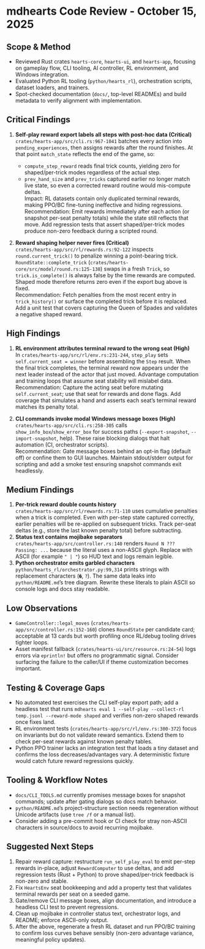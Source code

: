 # mdhearts Code Review - October 15, 2025

## Scope & Method
- Reviewed Rust crates `hearts-core`, `hearts-ui`, and `hearts-app`, focusing on gameplay flow, CLI tooling, AI controller, RL environment, and Windows integration.
- Evaluated Python RL tooling (`python/hearts_rl`), orchestration scripts, dataset loaders, and trainers.
- Spot-checked documentation (`docs/`, top-level READMEs) and build metadata to verify alignment with implementation.

## Critical Findings

1. **Self-play reward export labels all steps with post-hoc data (Critical)**  
   `crates/hearts-app/src/cli.rs:967-1041` batches every action into `pending_experiences`, then assigns rewards after the round finishes. At that point `match_state` reflects the end of the game, so:
   - `compute_step_reward` reads final trick counts, yielding zero for shaped/per-trick modes regardless of the actual step.
   - `prev_hand_size` and `prev_tricks` captured earlier no longer match live state, so even a corrected reward routine would mis-compute deltas.  
   Impact: RL datasets contain only duplicated terminal rewards, making PPO/BC fine-tuning ineffective and hiding regressions.  
   Recommendation: Emit rewards immediately after each action (or snapshot per-seat penalty totals) while the state still reflects that move. Add regression tests that assert shaped/per-trick modes produce non-zero feedback during a scripted round.

2. **Reward shaping helper never fires (Critical)**  
   `crates/hearts-app/src/rl/rewards.rs:92-122` inspects `round.current_trick()` to penalize winning a point-bearing trick. `RoundState::complete_trick` (`crates/hearts-core/src/model/round.rs:125-138`) swaps in a fresh `Trick`, so `trick.is_complete()` is always false by the time rewards are computed. Shaped mode therefore returns zero even if the export bug above is fixed.  
   Recommendation: Fetch penalties from the most recent entry in `trick_history()` or surface the completed trick before it is replaced. Add a unit test that covers capturing the Queen of Spades and validates a negative shaped reward.

## High Findings

1. **RL environment attributes terminal reward to the wrong seat (High)**  
   In `crates/hearts-app/src/rl/env.rs:231-244`, `step_play` sets `self.current_seat = winner` before assembling the `Step` result. When the final trick completes, the terminal reward now appears under the next leader instead of the actor that just moved. Advantage computation and training loops that assume seat stability will mislabel data.  
   Recommendation: Capture the acting seat before mutating `self.current_seat`; use that seat for rewards and done flags. Add coverage that simulates a hand and asserts each seat’s terminal reward matches its penalty total.

2. **CLI commands invoke modal Windows message boxes (High)**  
   `crates/hearts-app/src/cli.rs:258-305` calls `show_info_box`/`show_error_box` for success paths (`--export-snapshot`, `--import-snapshot`, help). These raise blocking dialogs that halt automation (CI, orchestrator scripts).  
   Recommendation: Gate message boxes behind an opt-in flag (default off) or confine them to GUI launches. Maintain stdout/stderr output for scripting and add a smoke test ensuring snapshot commands exit headlessly.

## Medium Findings

1. **Per-trick reward double counts history**  
   `crates/hearts-app/src/rl/rewards.rs:71-110` uses cumulative penalties when a trick is completed. Even with per-step state captured correctly, earlier penalties will be re-applied on subsequent tricks. Track per-seat deltas (e.g., store the last known penalty total) before subtracting.
2. **Status text contains mojibake separators**  
   `crates/hearts-app/src/controller.rs:140` renders `Round N ??? Passing: ...` because the literal uses a non-ASCII glyph. Replace with ASCII (for example `" | "`) so HUD text and logs remain legible.
3. **Python orchestrator emits garbled characters**  
   `python/hearts_rl/orchestrator.py:99,314` prints strings with replacement characters (`�`, `?`). The same data leaks into `python/README.md`’s tree diagram. Rewrite these literals to plain ASCII so console logs and docs stay readable.

## Low Observations

- `GameController::legal_moves` (`crates/hearts-app/src/controller.rs:152-160`) clones `RoundState` per candidate card; acceptable at 13 cards but worth profiling once RL/debug tooling drives tighter loops.
- Asset manifest fallback (`crates/hearts-ui/src/resource.rs:24-54`) logs errors via `eprintln!` but offers no programmatic signal. Consider surfacing the failure to the caller/UI if theme customization becomes important.

## Testing & Coverage Gaps

- No automated test exercises the CLI self-play export path; add a headless test that runs `mdhearts eval 1 --self-play --collect-rl temp.jsonl --reward-mode shaped` and verifies non-zero shaped rewards once fixes land.
- RL environment tests (`crates/hearts-app/src/rl/env.rs:300-372`) focus on invariants but do not validate reward semantics. Extend them to check per-seat rewards against known penalty tables.
- Python PPO trainer lacks an integration test that loads a tiny dataset and confirms the loss decreases/advantages vary. A deterministic fixture would catch future reward regressions quickly.

## Tooling & Workflow Notes

- `docs/CLI_TOOLS.md` currently promises message boxes for snapshot commands; update after gating dialogs so docs match behavior.
- `python/README.md`’s project-structure section needs regeneration without Unicode artifacts (use `tree /f` or a manual list).
- Consider adding a pre-commit hook or CI check for stray non-ASCII characters in source/docs to avoid recurring mojibake.

## Suggested Next Steps

1. Repair reward capture: restructure `run_self_play_eval` to emit per-step rewards in-place, adjust `RewardComputer` to use deltas, and add regression tests (Rust + Python) to prove shaped/per-trick feedback is non-zero and stable.
2. Fix `HeartsEnv` seat bookkeeping and add a property test that validates terminal rewards per seat on a seeded game.
3. Gate/remove CLI message boxes, align documentation, and introduce a headless CLI test to prevent regressions.
4. Clean up mojibake in controller status text, orchestrator logs, and README; enforce ASCII-only output.
5. After the above, regenerate a fresh RL dataset and run PPO/BC training to confirm loss curves behave sensibly (non-zero advantage variance, meaningful policy updates).
